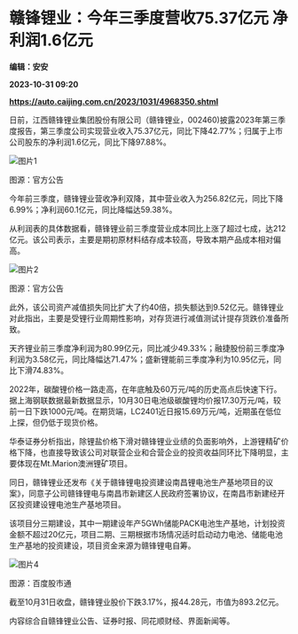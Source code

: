 # 赣锋锂业：今年三季度营收75.37亿元 净利润1.6亿元
**编辑：安安**

**2023-10-31 09:20**

**https://auto.caijing.com.cn/2023/1031/4968350.shtml**

日前，江西赣锋锂业集团股份有限公司（赣锋锂业，002460)披露2023年第三季度报告，第三季度公司实现营业收入75.37亿元，同比下降42.77%；归属于上市公司股东的净利润1.6亿元，同比下降97.88%。

![图片1](https://img5.caijing.com.cn/2023/1031/1698743377160.jpg)

图源：官方公告

今年前三季度，赣锋锂业营收净利双降，其中营业收入为256.82亿元，同比下降6.99%；净利润60.1亿元，同比降幅达59.38%。

从利润表的具体数据看，赣锋锂业前三季度营业成本同比上涨了超过七成，达212亿元。该公司表示，主要是期初原材料结存成本较高，导致本期产品成本相对偏高。

![图片2](https://img5.caijing.com.cn/2023/1031/1698743467895.jpg)

图源：官方公告

此外，该公司资产减值损失同比扩大了约40倍，损失额达到9.52亿元。赣锋锂业对此指出，主要是受锂行业周期性影响，对存货进行减值测试计提存货跌价准备所致。

天齐锂业前三季度净利润为80.99亿元，同比减少49.33%；融捷股份前三季度净利润为3.58亿元，同比降幅达71.47%；盛新锂能前三季度净利为10.95亿元，同比下滑74.83%。

2022年，碳酸锂价格一路走高，在年底触及60万元/吨的历史高点后快速下行。据上海钢联数据最新数据显示，10月30日电池级碳酸锂均价报17.30万元/吨，较前一日下跌1000元/吨。在期货端，LC2401近日报15.69万元/吨，近期虽在低位上探，但仍低于现货价格。

华泰证券分析指出，除锂盐价格下滑对赣锋锂业业绩的负面影响外，上游锂精矿价格下降，也直接导致该公司对联营企业和合营企业的投资收益同环比下降明显，主要体现在Mt.Marion澳洲锂矿项目。

同日，赣锋锂业还发布《关于赣锋锂电投资建设南昌锂电池生产基地项目的议案》，同意子公司赣锋锂电与南昌市新建区人民政府签署协议，在南昌市新建经开区投资建设锂电池生产基地项目。

该项目分三期建设，其中一期建设年产5GWh储能PACK电池生产基地，计划投资金额不超过20亿元，项目二期、三期根据市场情况适时启动动力电池、储能电池生产基地的投资建设，项目资金来源为赣锋锂电自筹。

![图片4](https://tx2.cdn.caijing.com.cn/2023/1031/1698743489350.jpg)

图源：百度股市通

截至10月31日收盘，赣锋锂业股价下跌3.17%，报44.28元，市值为893.2亿元。

内容综合自赣锋锂业公告、证券时报、同花顺财经、界面新闻等。